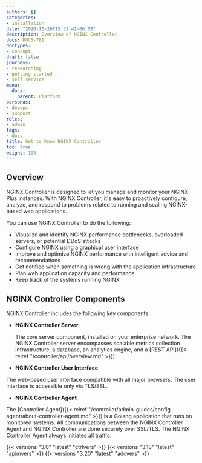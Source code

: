```yaml
---
authors: []
categories:
- installation
date: "2020-10-26T15:32:41-06:00"
description: Overview of NGINX Controller.
docs: DOCS-781
doctypes:
- concept
draft: false
journeys:
- researching
- getting started
- self service
menu:
  docs:
    parent: Platform
personas:
- devops
- support
roles:
- admin
tags:
- docs
title: Get to Know NGINX Controller
toc: true
weight: 100
---
```


## Overview

NGINX Controller is designed to let you manage and monitor your NGINX Plus instances. With NGINX Controller, it's easy to proactively configure, analyze, and respond to problems related to running and scaling NGINX-based web applications.

You can use NGINX Controller to do the following:

- Visualize and identify NGINX performance bottlenecks, overloaded servers, or potential DDoS attacks
- Configure NGINX using a graphical user interface
- Improve and optimize NGINX performance with intelligent advice and recommendations
- Get notified when something is wrong with the application infrastructure
- Plan web application capacity and performance
- Keep track of the systems running NGINX

## NGINX Controller Components

NGINX Controller includes the following key components:

- **NGINX Controller Server**

  The core server component, installed on your enterprise network. The NGINX Controller server encompasses scalable metrics collection infrastructure, a database, an analytics engine, and a [REST API]({{< relref "/controller/api/overview.md" >}}).

- **NGINX Controller User Interface**

 The web-based user interface compatible with all major browsers. The user interface is accessible only via TLS/SSL.

- **NGINX Controller Agent**

 The [Controller Agent]({{< relref "/controller/admin-guides/config-agent/about-controller-agent.md" >}}) is a Golang application that runs on monitored systems. All communications between the NGINX Controller Agent and NGINX Controller are done securely over SSL/TLS. The NGINX Controller Agent always initiates all traffic.

{{< versions "3.0" "latest" "ctrlvers" >}}
{{< versions "3.18" "latest" "apimvers" >}}
{{< versions "3.20" "latest" "adcvers" >}}
